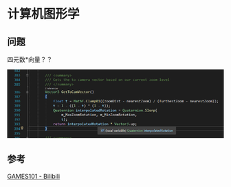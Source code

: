 # 计算机图形学

## 问题

四元数*向量？？

<img src="../img/question-1.png">
 
## 参考
[GAMES101 - Bilibili](https://www.bilibili.com/video/BV1X7411F744)